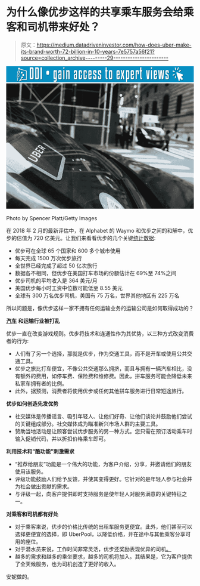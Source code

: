 # 为什么像优步这样的共享乘车服务会给乘客和司机带来好处？

> 原文：<https://medium.datadriveninvestor.com/how-does-uber-make-its-brand-worth-72-billion-in-10-years-7e5757a56f21?source=collection_archive---------29----------------------->

[![](img/6c753d4812cd15d7b7ad4f9b2bb1fbc1.png)](http://www.track.datadriveninvestor.com/1B9E)![](img/6405ee39162d9bfa87e7f25753abf833.png)

Photo by Spencer Platt/Getty Images

在 2018 年 2 月的最新评估中，在 Alphabet 的 Waymo 和优步之间的和解中，优步的估值为 720 亿美元。让我们来看看优步的几个关键[统计数据](http://www.businessofapps.com/data/uber-statistics/):

*   优步可在全球 65 个国家和 600 多个城市使用
*   每天完成 1500 万次优步旅行
*   全世界已经完成了超过 50 亿次旅行
*   数据各不相同，但优步在美国打车市场的份额估计在 69%至 74%之间
*   优步司机的平均收入是 364 美元/月
*   美国优步每小时工资中位数可能低至 8.55 美元
*   全球有 300 万名优步司机，美国有 75 万名，世界其他地区有 225 万名

所以问题是，像优步这样一家不拥有任何运输业务的运输公司是如何取得成功的？

[**汽车**](https://www.mckinsey.com/industries/automotive-and-assembly/our-insights/disruptive-trends-that-will-transform-the-auto-industry) **和运输行业被打乱**

优步一直在改变游戏规则。优步将技术和连通性作为其优势，以三种方式改变消费者的行为:

*   人们有了另一个选择，那就是优步，作为交通工具，而不是开车或使用公共交通工具。
*   优步之旅比打车便宜，不像公共交通那么拥挤，而且与拥有一辆汽车相比，没有额外的费用，如停车费、保险费和维修费。因此，拼车服务可能会降低未来私家车拥有者的比例。
*   此外，据预测，消费者将使用优步或任何其他拼车服务进行日常短途旅行。

**优步如何创造先发优势**

*   社交媒体是传播谣言、吸引年轻人、让他们好奇、让他们谈论并鼓励他们尝试的关键组成部分。社交媒体成为瞄准新兴市场人群的主要工具。
*   赞助当地活动是让顾客尝试优步服务的另一种方式。您只需在预订活动乘车时输入促销代码，并以折扣价格乘车即可。

**利用技术和“酷功能”刺激需求**

*   “推荐给朋友”功能是一个伟大的功能，为客户介绍，分享，并邀请他们的朋友使用该服务。
*   评级功能鼓励人们给予反馈，并使其变得更好。它针对的是年轻人参与社会并为社会做出贡献的需求。
*   与评级一起，向客户提供即时支持服务是使年轻人对服务满意的关键特征之一。

**对乘客和司机都有好处**

*   对于乘客来说，优步的价格比传统的出租车服务更便宜。此外，他们甚至可以选择更便宜的选择，即 UberPool，以降低价格，并在途中与其他乘客分享可用的座位。
*   对于潜水员来说，工作时间非常灵活，优步还奖励表现优异的司机[。](https://www.theverge.com/2018/11/1/18047746/uber-driver-high-performing-earnings-free-college-tuition-pro)
*   越多的需求和越多的乘坐要求，越多的司机将加入。其结果是，它为客户提供了全天候服务，也为司机创造了更好的收入。

安妮做的。